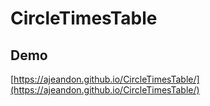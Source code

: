# CircleTimesTable

## Demo

[https://ajeandon.github.io/CircleTimesTable/](https://ajeandon.github.io/CircleTimesTable/)

